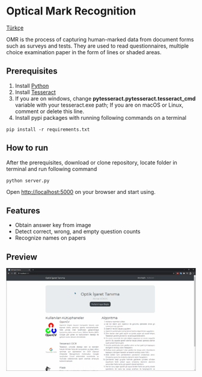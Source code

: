 # Optical Mark Recognition

[Türkçe](https://github.com/ahmetkkn07/OMR/blob/main/README-tr.md)

OMR is the process of capturing human-marked data from document forms such as surveys and tests. They are used to read questionnaires, multiple choice examination paper in the form of lines or shaded areas.
## Prerequisites
1. Install [Python](https://www.python.org/)
2. Install [Tesseract](https://github.com/UB-Mannheim/tesseract/)
3. If you are on windows, change **pytesseract.pytesseract.tesseract_cmd** variable with your tesseract.exe path; If you are on macOS or Linux, comment or delete this line.
4. Install pypi packages with running following commands on a terminal
  ```
  pip install -r requirements.txt
  ```
## How to run
After the prerequisites, download or clone repository, locate folder in terminal and run following command
  ```
  python server.py
  ```
Open [http://localhost:5000](http://localhost:5000) on your browser and start using.

## Features
* Obtain answer key from image
* Detect correct, wrong, and empty question counts
* Recognize names on papers

## Preview
![](preview.gif)

